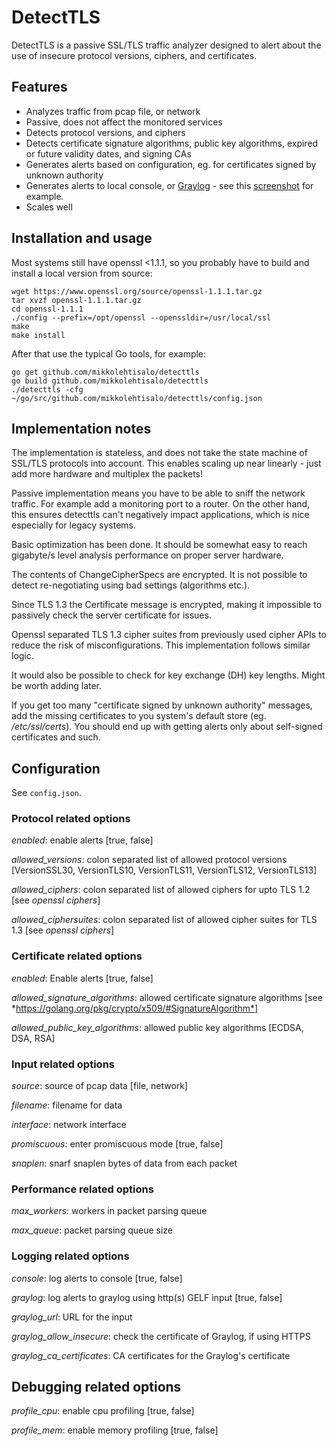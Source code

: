 # DetectTLS

DetectTLS is a passive SSL/TLS traffic analyzer designed to alert about the use of insecure protocol versions, ciphers, and certificates.

## Features

* Analyzes traffic from pcap file, or network
* Passive, does not affect the monitored services
* Detects protocol versions, and ciphers
* Detects certificate signature algorithms, public key algorithms, expired or future validity dates, and signing CAs
* Generates alerts based on configuration, eg. for certificates signed by unknown authority
* Generates alerts to local console, or [Graylog](https://www.graylog.org/) - see this [screenshot](https://raw.githubusercontent.com/mikkolehtisalo/detecttls/master/screenshot.png) for example.
* Scales well

## Installation and usage

Most systems still have openssl <1.1.1, so you probably have to build and install a local version from source:

```
wget https://www.openssl.org/source/openssl-1.1.1.tar.gz
tar xvzf openssl-1.1.1.tar.gz
cd openssl-1.1.1
./config --prefix=/opt/openssl --openssldir=/usr/local/ssl
make
make install
```

After that use the typical Go tools, for example:

```
go get github.com/mikkolehtisalo/detecttls
go build github.com/mikkolehtisalo/detecttls
./detecttls -cfg ~/go/src/github.com/mikkolehtisalo/detecttls/config.json
```

## Implementation notes

The implementation is stateless, and does not take the state machine of SSL/TLS protocols into account. This enables scaling up near linearly - just add more hardware and multiplex the packets! 

Passive implementation means you have to be able to sniff the network traffic. For example add a monitoring port to a router. On the other hand, this ensures detecttls can't negatively impact applications, which is nice especially for legacy systems.

Basic optimization has been done. It should be somewhat easy to reach gigabyte/s level analysis performance on proper server hardware.

The contents of ChangeCipherSpecs are encrypted. It is not possible to detect re-negotiating using bad settings (algorithms etc.). 

Since TLS 1.3 the Certificate message is encrypted, making it impossible to passively check the server certificate for issues.

Openssl separated TLS 1.3 cipher suites from previously used cipher APIs to reduce the risk of misconfigurations. This implementation follows similar logic.

It would also be possible to check for key exchange (DH) key lengths. Might be worth adding later.

If you get too many "certificate signed by unknown authority" messages, add the missing certificates to you system's default store (eg. */etc/ssl/certs*). You should end up with getting alerts only about self-signed certificates and such.

## Configuration

See `config.json`.

### Protocol related options

*enabled*: enable alerts [true, false]

*allowed_versions*: colon separated list of allowed protocol versions [VersionSSL30, VersionTLS10, VersionTLS11, VersionTLS12, VersionTLS13]

*allowed_ciphers*: colon separated list of allowed ciphers for upto TLS 1.2 [see *openssl ciphers*]

*allowed_ciphersuites*: colon separated list of allowed cipher suites for TLS 1.3 [see *openssl ciphers*]

### Certificate related options

*enabled*: Enable alerts [true, false]

*allowed_signature_algorithms*: allowed certificate signature algorithms [see *https://golang.org/pkg/crypto/x509/#SignatureAlgorithm*]

*allowed_public_key_algorithms*: allowed public key algorithms [ECDSA, DSA, RSA]

### Input related options

*source*: source of pcap data [file, network]

*filename*: filename for data

*interface*: network interface

*promiscuous*: enter promiscuous mode [true, false]

*snaplen*: snarf snaplen bytes of data from each packet

### Performance related options

*max_workers*: workers in packet parsing queue

*max_queue*: packet parsing queue size

### Logging related options

*console*: log alerts to console [true, false]

*graylog*: log alerts to graylog using http(s) GELF input [true, false]

*graylog_url*: URL for the input

*graylog_allow_insecure*: check the certificate of Graylog, if using HTTPS

*graylog_ca_certificates*: CA certificates for the Graylog's certificate

## Debugging related options

*profile_cpu*: enable cpu profiling [true, false]

*profile_mem*: enable memory profiling [true, false]

